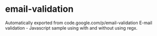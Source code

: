 # email-validation
Automatically exported from code.google.com/p/email-validation
E-mail validation - Javascript sample using with and without using regx. 
